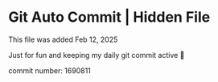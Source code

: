 # Git Auto Commit | Hidden File

This file was added Feb 12, 2025

Just for fun and keeping my daily git commit active 🤪

commit number: 1690811
